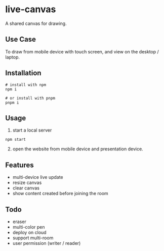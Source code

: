 # live-canvas

A shared canvas for drawing.

## Use Case

To draw from mobile device with touch screen, and view on the desktop / laptop.

## Installation

```shell
# install with npm
npm i

# or install with pnpm
pnpm i
```

## Usage

1. start a local server

```shell
npm start
```

2. open the website from mobile device and presentation device.

## Features

- multi-device live update
- resize canvas
- clear canvas
- show content created before joining the room

## Todo

- eraser
- multi-color pen
- deploy on cloud
- support multi-room
- user permission (writer / reader)
